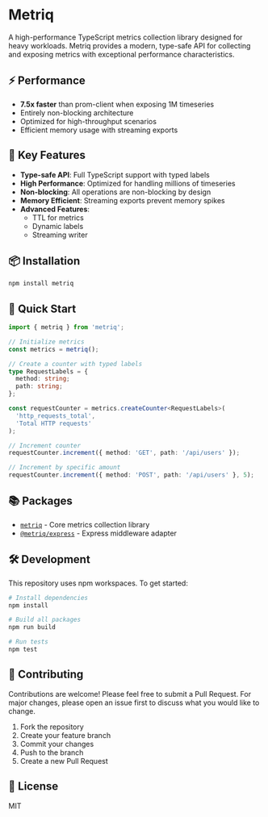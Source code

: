 # Metriq

A high-performance TypeScript metrics collection library designed for heavy workloads. Metriq provides a modern, type-safe API for collecting and exposing metrics with exceptional performance characteristics.

## ⚡ Performance

- **7.5x faster** than prom-client when exposing 1M timeseries
- Entirely non-blocking architecture
- Optimized for high-throughput scenarios
- Efficient memory usage with streaming exports

## 🔑 Key Features

- **Type-safe API**: Full TypeScript support with typed labels
- **High Performance**: Optimized for handling millions of timeseries
- **Non-blocking**: All operations are non-blocking by design
- **Memory Efficient**: Streaming exports prevent memory spikes
- **Advanced Features**:
  - TTL for metrics
  - Dynamic labels
  - Streaming writer

## 📦 Installation

```bash
npm install metriq
```

## 🚀 Quick Start

```typescript
import { metriq } from 'metriq';

// Initialize metrics
const metrics = metriq();

// Create a counter with typed labels
type RequestLabels = {
  method: string;
  path: string;
};

const requestCounter = metrics.createCounter<RequestLabels>(
  'http_requests_total',
  'Total HTTP requests'
);

// Increment counter
requestCounter.increment({ method: 'GET', path: '/api/users' });

// Increment by specific amount
requestCounter.increment({ method: 'POST', path: '/api/users' }, 5);
```

## 📚 Packages

- [`metriq`](metriq/README.md) - Core metrics collection library
- [`@metriq/express`](adapters/express/README.md) - Express middleware adapter

## 🛠️ Development

This repository uses npm workspaces. To get started:

```bash
# Install dependencies
npm install

# Build all packages
npm run build

# Run tests
npm test
```

## 🤝 Contributing

Contributions are welcome! Please feel free to submit a Pull Request. For major changes, please open an issue first to discuss what you would like to change.

1. Fork the repository
2. Create your feature branch
3. Commit your changes
4. Push to the branch
5. Create a new Pull Request

## 📄 License

MIT
